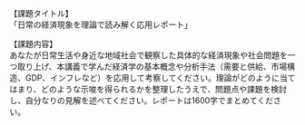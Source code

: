 【課題タイトル】  
「日常の経済現象を理論で読み解く応用レポート」

【課題内容】  
あなたが日常生活や身近な地域社会で観察した具体的な経済現象や社会問題を一つ取り上げ、本講義で学んだ経済学の基本概念や分析手法（需要と供給、市場構造、GDP、インフレなど）を応用して考察してください。理論がどのように当てはまり、どのような示唆を得られるかを整理したうえで、問題点や課題を検討し、自分なりの見解を述べてください。レポートは1600字でまとめてください。